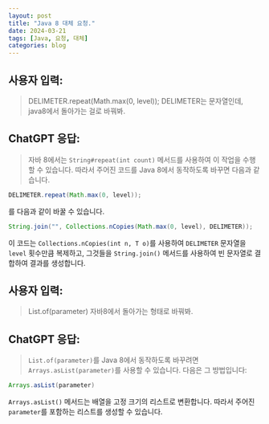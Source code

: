 ```yaml
---
layout: post
title: "Java 8 대체 요청."
date: 2024-03-21
tags: [Java, 요청, 대체]
categories: blog
---
```


## 사용자 입력:
>  DELIMETER.repeat(Math.max(0, level));    DELIMETER는 문자열인데, java8에서 돌아가는 걸로 바꿔봐.

## ChatGPT 응답:
> 자바 8에서는 `String#repeat(int count)` 메서드를 사용하여 이 작업을 수행할 수 있습니다. 따라서 주어진 코드를 Java 8에서 동작하도록 바꾸면 다음과 같습니다.

```java
DELIMETER.repeat(Math.max(0, level));
```

를 다음과 같이 바꿀 수 있습니다.

```java
String.join("", Collections.nCopies(Math.max(0, level), DELIMETER));
```

이 코드는 `Collections.nCopies(int n, T o)`를 사용하여 `DELIMETER` 문자열을 `level` 횟수만큼 복제하고, 그것들을 `String.join()` 메서드를 사용하여 빈 문자열로 결합하여 결과를 생성합니다.

## 사용자 입력:
> List.of(parameter)  자바8에서 돌아가는 형태로 바꿔봐.

## ChatGPT 응답:
> `List.of(parameter)`를 Java 8에서 동작하도록 바꾸려면 `Arrays.asList(parameter)`를 사용할 수 있습니다. 다음은 그 방법입니다:

```java
Arrays.asList(parameter)
```

`Arrays.asList()` 메서드는 배열을 고정 크기의 리스트로 변환합니다. 따라서 주어진 `parameter`를 포함하는 리스트를 생성할 수 있습니다.

